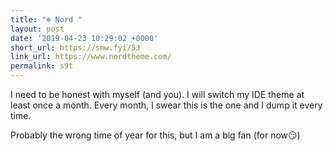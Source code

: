 ```yaml
---
title: "❄️ Nord "
layout: post
date: '2019-04-23 10:29:02 +0000'
short_url: https://smw.fyi/5J
link_url: https://www.nordtheme.com/
permalink: s9t
---
```

I need to be honest with myself (and you). I will switch my IDE theme at least once a month. Every month, I swear this is the one and I dump it every time. 

Probably the wrong time of year for this, but I am a big fan (for now😏)
